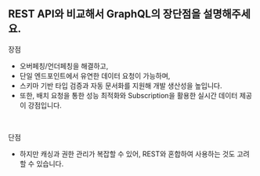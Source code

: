 ## REST API와 비교해서 GraphQL의 장단점을 설명해주세요.

장점

- 오버페칭/언더페칭을 해결하고,
- 단일 엔드포인트에서 유연한 데이터 요청이 가능하며,
- 스키마 기반 타입 검증과 자동 문서화를 지원해 개발 생산성을 높입니다.
- 또한, 배치 요청을 통한 성능 최적화와 Subscription을 활용한 실시간 데이터 제공이 강점입니다.

<br/>

단점

- 하지만 캐싱과 권한 관리가 복잡할 수 있어, REST와 혼합하여 사용하는 것도 고려할 수 있습니다.







